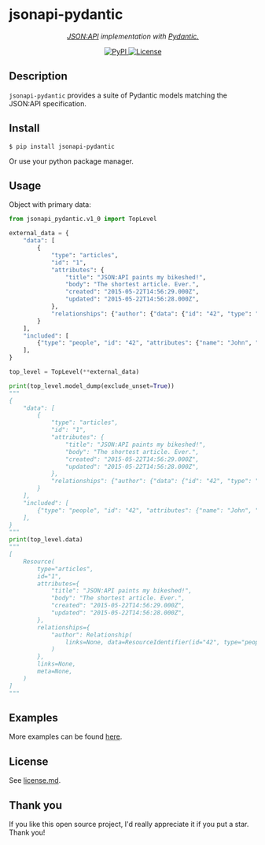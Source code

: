 # jsonapi-pydantic

<p align="center">
  <em><a href="https://jsonapi.org" target="_blank">JSON:API</a> implementation with <a href="https://pydantic-docs.helpmanual.io" target="_blank">Pydantic.</a>
  </em>
</p>
<p align="center">
  <a href="https://pypi.org/project/jsonapi-pydantic/" target="_blank">
      <img src="https://img.shields.io/pypi/v/jsonapi-pydantic" alt="PyPI">
  </a>
  <a href="https://github.com/impocode/jsonapi-pydantic/blob/master/license.md" target="_blank">
      <img src="https://img.shields.io/github/license/impocode/jsonapi-pydantic.svg" alt="License">
  </a>
</p>

## Description

`jsonapi-pydantic` provides a suite of Pydantic models matching the JSON:API specification.

## Install

```shell
$ pip install jsonapi-pydantic
```

Or use your python package manager.

## Usage

Object with primary data:

```python
from jsonapi_pydantic.v1_0 import TopLevel

external_data = {
    "data": [
        {
            "type": "articles",
            "id": "1",
            "attributes": {
                "title": "JSON:API paints my bikeshed!",
                "body": "The shortest article. Ever.",
                "created": "2015-05-22T14:56:29.000Z",
                "updated": "2015-05-22T14:56:28.000Z",
            },
            "relationships": {"author": {"data": {"id": "42", "type": "people"}}},
        }
    ],
    "included": [
        {"type": "people", "id": "42", "attributes": {"name": "John", "age": 80, "gender": "male"}}
    ],
}

top_level = TopLevel(**external_data)

print(top_level.model_dump(exclude_unset=True))
"""
{
    "data": [
        {
            "type": "articles",
            "id": "1",
            "attributes": {
                "title": "JSON:API paints my bikeshed!",
                "body": "The shortest article. Ever.",
                "created": "2015-05-22T14:56:29.000Z",
                "updated": "2015-05-22T14:56:28.000Z",
            },
            "relationships": {"author": {"data": {"id": "42", "type": "people"}}},
        }
    ],
    "included": [
        {"type": "people", "id": "42", "attributes": {"name": "John", "age": 80, "gender": "male"}}
    ],
}
"""
print(top_level.data)
"""
[
    Resource(
        type="articles",
        id="1",
        attributes={
            "title": "JSON:API paints my bikeshed!",
            "body": "The shortest article. Ever.",
            "created": "2015-05-22T14:56:29.000Z",
            "updated": "2015-05-22T14:56:28.000Z",
        },
        relationships={
            "author": Relationship(
                links=None, data=ResourceIdentifier(id="42", type="people", meta=None), meta=None
            )
        },
        links=None,
        meta=None,
    )
]
"""
```

## Examples

More examples can be found [here](https://github.com/impocode/jsonapi-pydantic/tree/master/examples).

## License

See [license.md](https://github.com/impocode/jsonapi-pydantic/blob/master/license.md).

## Thank you

If you like this open source project, I'd really appreciate it if you put a star. Thank you!
